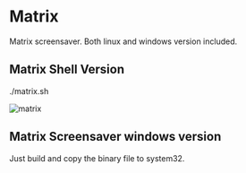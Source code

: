 # Matrix
Matrix screensaver. Both linux and windows version included.

## Matrix Shell Version

  ./matrix.sh
  
  ![matrix](matrix.jpg)
  
## Matrix Screensaver windows version
Just build and copy the binary file to system32.
